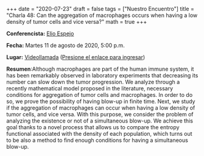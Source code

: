 +++
date      = "2020-07-23"
draft     = false
tags      = ["Nuestro Encuentro"]
title     = "Charla 48: Can the aggregation of macrophages occurs when having a low density of tumor cells and vice versa?"
math      = true
+++

**Conferencista:** [Elio Espejo](https://www.nottingham.edu.cn/en/Science-Engineering/People/Profile.aspx?id=24de951a-0579-4836-be52-f2ad6147139e&language=en-GB)

**Fecha:** Martes 11 de agosto de 2020, 5:00 p.m.

**Lugar:** [Videollamada](https://meet.google.com/izy-pzig-pbf)  ([Presione el enlace para ingresar](https://meet.google.com/izy-pzig-pbf))

**Resumen**:Although macrophages are part of the human immune system, it has been remarkably observed in laboratory experiments that decreasing its number can slow down the tumor progression. We analyze through a recently mathematical model proposed in the literature, necessary conditions for aggregation of tumor cells and macrophages. In order to do so, we prove the possibility of having blow-up in finite time. Next, we study if the aggregation of macrophages can occur when having a low density of tumor cells, and vice versa. With this purpose, we consider the problem of analyzing the existence or not of a simultaneous blow-up. We achieve this goal thanks to a novel process that allows us to compare the entropy functional associated with the density of each population, which turns out to be also a method to find enough conditions for having a simultaneous blow-up.



